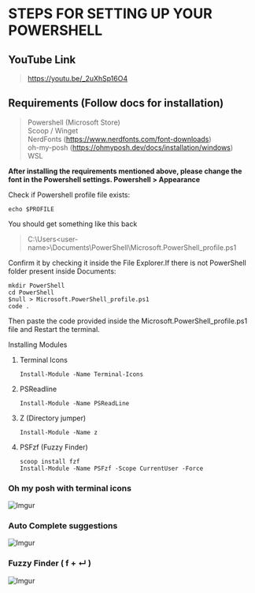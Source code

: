 # STEPS FOR SETTING UP YOUR POWERSHELL

## YouTube Link 
> https://youtu.be/_2uXhSp16O4

## Requirements (Follow docs for installation)
> Powershell (Microsoft Store) <br>
> Scoop / Winget <br>
> NerdFonts (https://www.nerdfonts.com/font-downloads) <br>
> oh-my-posh (https://ohmyposh.dev/docs/installation/windows) <br>
> WSL 


**After installing the requirements mentioned above, please change the font in the Powershell settings. Powershell > Appearance**

Check if Powershell profile file exists:
```
echo $PROFILE
```
You should get something like this back
> C:\Users\<user-name>\Documents\PowerShell\Microsoft.PowerShell_profile.ps1

Confirm it by checking it inside the File Explorer.If there is not PowerShell folder present inside Documents:
```
mkdir PowerShell
cd PowerShell
$null > Microsoft.PowerShell_profile.ps1
code .
```

Then paste the code provided inside the Microsoft.PowerShell_profile.ps1 file and Restart the terminal. 

Installing Modules

1. Terminal Icons
   ```
   Install-Module -Name Terminal-Icons 
   ```
2. PSReadline
   ```
   Install-Module -Name PSReadLine 
   ```
3. Z (Directory jumper)
   ```
   Install-Module -Name z
   ```
4. PSFzf (Fuzzy Finder)
   ```
   scoop install fzf
   Install-Module -Name PSFzf -Scope CurrentUser -Force
   ```

### Oh my posh with terminal icons
![Imgur](https://i.imgur.com/SYI08SX.png)

### Auto Complete suggestions
![Imgur](https://i.imgur.com/sbFXQQ6.png)

### Fuzzy Finder ( f + ↵ )
![Imgur](https://i.imgur.com/LXGtOlI.png)
